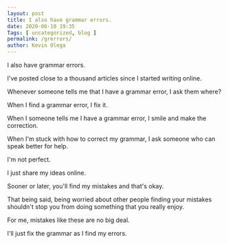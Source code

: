 ```yaml
--- 
layout: post 
title: I also have grammar errors.
date: 2020-06-10 19:35
Tags: [ uncategorized, blog ]
permalink: /grerrors/ 
author: Kevin Olega 
--- 
```

I also have grammar errors.

I've posted close to a thousand articles since I started writing online.

Whenever someone tells me that I have a grammar error, I ask them where?

When I find a grammar error, I fix it.

When I someone tells me I have a grammar error, I smile and make the correction.

When I'm stuck with how to correct my grammar, I ask someone who can speak better for help.

I'm not perfect.

I just share my ideas online.

Sooner or later, you'll find my mistakes and that's okay.

That being said, being worried about other people finding your mistakes shouldn't stop you from doing something that you really enjoy.

For me, mistakes like these are no big deal.

I'll just fix the grammar as I find my errors.